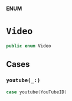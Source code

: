 **ENUM**

# `Video`

```swift
public enum Video
```

## Cases
### `youtube(_:)`

```swift
case youtube(YouTubeID)
```
